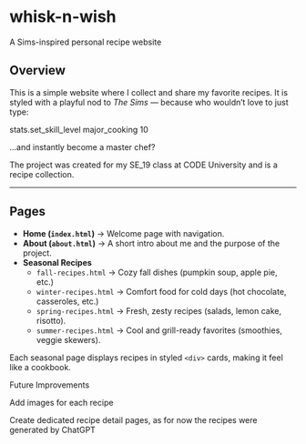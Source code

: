 # whisk-n-wish
A Sims-inspired personal recipe website  

## Overview  
This is a simple website where I collect and share my favorite recipes. It is styled with a playful nod to *The Sims* — because who wouldn’t love to just type:  

stats.set_skill_level major_cooking 10


...and instantly become a master chef?  

The project was created for my SE_19 class at CODE University and is a recipe collection.  

---

## Pages  
- **Home (`index.html`)** → Welcome page with navigation.  
- **About (`about.html`)** → A short intro about me and the purpose of the project.  
- **Seasonal Recipes**  
  - `fall-recipes.html` → Cozy fall dishes (pumpkin soup, apple pie, etc.)  
  - `winter-recipes.html` → Comfort food for cold days (hot chocolate, casseroles, etc.)  
  - `spring-recipes.html` → Fresh, zesty recipes (salads, lemon cake, risotto).  
  - `summer-recipes.html` → Cool and grill-ready favorites (smoothies, veggie skewers).

Each seasonal page displays recipes in styled `<div>` cards, making it feel like a cookbook.  

Future Improvements

Add images for each recipe

Create dedicated recipe detail pages, as for now the recipes were generated by ChatGPT
